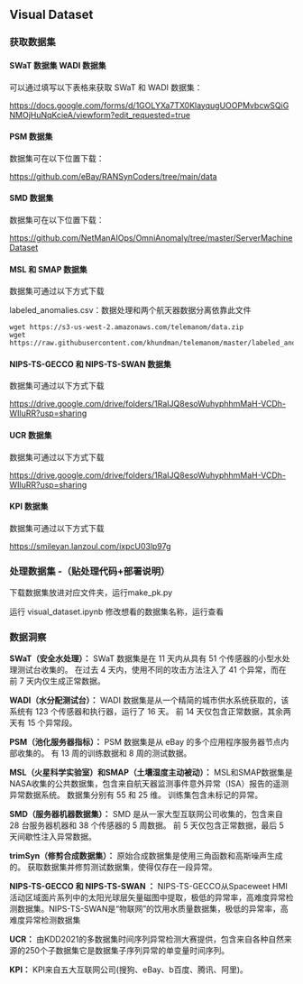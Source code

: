 ## Visual Dataset

### 获取数据集

#### SWaT 数据集 WADI 数据集
可以通过填写以下表格来获取 SWaT 和 WADI 数据集：

https://docs.google.com/forms/d/1GOLYXa7TX0KlayqugUOOPMvbcwSQiGNMOjHuNqKcieA/viewform?edit_requested=true



#### PSM 数据集

数据集可在以下位置下载：

https://github.com/eBay/RANSynCoders/tree/main/data



#### SMD 数据集

数据集可在以下位置下载：

https://github.com/NetManAIOps/OmniAnomaly/tree/master/ServerMachineDataset



#### MSL 和 SMAP 数据集

数据集可通过以下方式下载

labeled_anomalies.csv：数据处理和两个航天器数据分离依靠此文件


```
wget https://s3-us-west-2.amazonaws.com/telemanom/data.zip
wget https://raw.githubusercontent.com/khundman/telemanom/master/labeled_anomalies.csv
```



#### NIPS-TS-GECCO 和 NIPS-TS-SWAN 数据集

数据集可通过以下方式下载

https://drive.google.com/drive/folders/1RaIJQ8esoWuhyphhmMaH-VCDh-WIluRR?usp=sharing




#### UCR 数据集

数据集可通过以下方式下载

https://drive.google.com/drive/folders/1RaIJQ8esoWuhyphhmMaH-VCDh-WIluRR?usp=sharing



#### KPI 数据集

数据集可通过以下方式下载

https://smileyan.lanzoul.com/ixpcU03lp97g




### 处理数据集 -（贴处理代码+部署说明）

下载数据集放进对应文件夹，运行make_pk.py

运行 visual_dataset.ipynb 修改想看的数据集名称，运行查看

### 数据洞察 

**SWaT（安全水处理）：** SWaT 数据集是在 11 天内从具有 51 个传感器的小型水处理测试台收集的。 在过去 4 天内，使用不同的攻击方法注入了 41 个异常，而在前 7 天内仅生成正常数据。 

**WADI（水分配测试台）：** WADI 数据集是从一个精简的城市供水系统获取的，该系统有 123 个传感器和执行器，运行了 16 天。 前 14 天仅包含正常数据，其余两天有 15 个异常段。 

**PSM（池化服务器指标）：** PSM 数据集是从 eBay 的多个应用程序服务器节点内部收集的。 有 13 周的训练数据和 8 周的测试数据。 

**MSL（火星科学实验室）和SMAP（土壤湿度主动被动）：** MSL和SMAP数据集是NASA收集的公共数据集，包含来自航天器监测事件意外异常（ISA）报告的遥测异常数据系统。 数据集分别有 55 和 25 维。 训练集包含未标记的异常。 

**SMD（服务器机器数据集）：** SMD 是从一家大型互联网公司收集的，包含来自 28 台服务器机器和 38 个传感器的 5 周数据。 前 5 天仅包含正常数据，最后 5 天间歇性注入异常数据。 

**trimSyn（修剪合成数据集）：** 原始合成数据集是使用三角函数和高斯噪声生成的。 获取数据集并修剪测试数据集，使得仅存在一段异常。

**NIPS-TS-GECCO 和 NIPS-TS-SWAN ：** NIPS-TS-GECCO从Spaceweet HMI活动区域面片系列中的太阳光球层矢量磁图中提取，极低的异常率，高难度异常检测数据集。NIPS-TS-SWAN是“物联网”的饮用水质量数据集，极低的异常率，高难度异常检测数据集

**UCR：** 由KDD2021的多数据集时间序列异常检测大赛提供，包含来自各种自然来源的250个子数据集它是数据集子序列异常的单变量时间序列。

**KPI：** KPI来自五大互联网公司(搜狗、eBay、b百度、腾讯、阿里)。